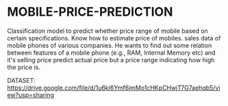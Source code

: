# MOBILE-PRICE-PREDICTION
 Classification model to predict whether price range of mobile based on certain specifications.
 Know how to estimate price of mobiles.
  sales data of mobile phones of various companies. He wants to find out some relation between features of a mobile phone (e.g., RAM, Internal Memory etc) and it's selling price
  predict actual price but a price range indicating how high the price is.
   
   DATASET:
   https://drive.google.com/file/d/1u6ki6Ymf6jmMo1cHKpCHwjT7G7aehqb5/view?usp=sharing
